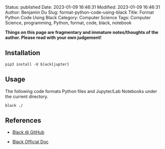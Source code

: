 Status: published
Date: 2023-01-09 16:46:31
Modified: 2023-01-09 16:46:31
Author: Benjamin Du
Slug: format-python-code-using-black
Title: Format Python Code Using Black
Category: Computer Science
Tags: Computer Science, programming, Python, format, code, black, notebook

**Things on this page are fragmentary and immature notes/thoughts of the author. Please read with your own judgement!**

## Installation

    pip3 install -U black[jupter]

## Usage 

The following code formats Python files and Jupyter/Lab Notebooks 
under the current directory.

    black ./

## References

- [Black @ GitHub](https://github.com/psf/black)

- [Black Official Doc](https://black.readthedocs.io/en/stable/index.html)


